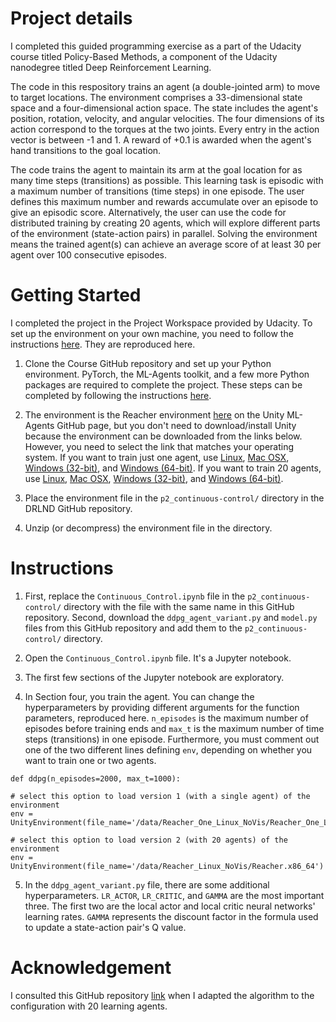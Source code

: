 # Project details

I completed this guided programming exercise as a part of the Udacity course titled Policy-Based Methods, a component of the Udacity nanodegree titled Deep Reinforcement Learning.

The code in this respository trains an agent (a double-jointed arm) to move to target locations. The environment comprises a 33-dimensional state space and a four-dimensional action space. The state includes the agent's position, rotation, velocity, and angular velocities. The four dimensions of its action correspond to the torques at the two joints. Every entry in the action vector is between -1 and 1. A reward of +0.1 is awarded when the agent's hand transitions to the goal location.

The code trains the agent to maintain its arm at the goal location for as many time steps (transitions) as possible. This learning task is episodic with a maximum number of transitions (time steps) in one episode. The user defines this maximum number and rewards accumulate over an episode to give an episodic score. Alternatively, the user can use the code for distributed training by creating 20 agents, which will explore different parts of the environment (state-action pairs) in parallel. Solving the environment means the trained agent(s) can achieve an average score of at least 30 per agent over 100 consecutive episodes.

# Getting Started

I completed the project in the Project Workspace provided by Udacity. To set up the environment on your own machine, you need to follow the instructions [here](https://github.com/udacity/deep-reinforcement-learning/tree/master/p2_continuous-control#getting-started). They are reproduced here.

1. Clone the Course GitHub repository and set up your Python environment. PyTorch, the ML-Agents toolkit, and a few more Python packages are required to complete the project. These steps can be completed by following the instructions [here](https://github.com/udacity/deep-reinforcement-learning#dependencies).

2. The environment is the Reacher environment [here](https://github.com/Unity-Technologies/ml-agents/blob/main/docs/Learning-Environment-Examples.md#reacher) on the Unity ML-Agents GitHub page, but you don't need to download/install Unity because the environment can be downloaded from the links below. However, you need to select the link that matches your operating system. If you want to train just one agent, use [Linux](https://s3-us-west-1.amazonaws.com/udacity-drlnd/P2/Reacher/one_agent/Reacher_Linux.zip), [Mac OSX](https://s3-us-west-1.amazonaws.com/udacity-drlnd/P2/Reacher/one_agent/Reacher.app.zip), [Windows (32-bit)](https://s3-us-west-1.amazonaws.com/udacity-drlnd/P2/Reacher/one_agent/Reacher_Windows_x86.zip), and [Windows (64-bit)](https://s3-us-west-1.amazonaws.com/udacity-drlnd/P2/Reacher/one_agent/Reacher_Windows_x86_64.zip). If you want to train 20 agents, use [Linux](https://s3-us-west-1.amazonaws.com/udacity-drlnd/P2/Reacher/Reacher_Linux.zip), [Mac OSX](https://s3-us-west-1.amazonaws.com/udacity-drlnd/P2/Reacher/Reacher.app.zip), [Windows (32-bit)](https://s3-us-west-1.amazonaws.com/udacity-drlnd/P2/Reacher/Reacher_Windows_x86.zip), and [Windows (64-bit)](https://s3-us-west-1.amazonaws.com/udacity-drlnd/P2/Reacher/Reacher_Windows_x86_64.zip).

3. Place the environment file in the `p2_continuous-control/` directory in the DRLND GitHub repository.
  
4. Unzip (or decompress) the environment file in the directory.

# Instructions

1. First, replace the `Continuous_Control.ipynb` file in the `p2_continuous-control/` directory with the file with the same name in this GitHub repository. Second, download the `ddpg_agent_variant.py` and `model.py` files from this GitHub repository and add them to the `p2_continuous-control/` directory.

2. Open the `Continuous_Control.ipynb` file. It's a Jupyter notebook.

3. The first few sections of the Jupyter notebook are exploratory.

4. In Section four, you train the agent. You can change the hyperparameters by providing different arguments for the function parameters, reproduced here. `n_episodes` is the maximum number of episodes before training ends and `max_t` is the maximum number of time steps (transitions) in one episode. Furthermore, you must comment out one of the two different lines defining `env`, depending on whether you want to train one or two agents.

```
def ddpg(n_episodes=2000, max_t=1000):
```

```
# select this option to load version 1 (with a single agent) of the environment
env = UnityEnvironment(file_name='/data/Reacher_One_Linux_NoVis/Reacher_One_Linux_NoVis.x86_64')

# select this option to load version 2 (with 20 agents) of the environment
env = UnityEnvironment(file_name='/data/Reacher_Linux_NoVis/Reacher.x86_64')
```

5. In the `ddpg_agent_variant.py` file, there are some additional hyperparameters. `LR_ACTOR`, `LR_CRITIC`, and `GAMMA` are the most important three. The first two are the local actor and local critic neural networks' learning rates. `GAMMA` represents the discount factor in the formula used to update a state-action pair's Q value.

# Acknowledgement

I consulted this GitHub repository [link](https://github.com/gheeraej/Udacity-Continuous-control/tree/master) when I adapted the algorithm to the configuration with 20 learning agents.
